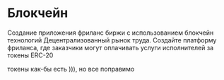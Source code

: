 # Блокчейн
Создание приложения фриланс биржи с использованием блокчейн технологий
Децентрализованный рынок труда. Создайте платформу фриланса, где заказчики могут оплачивать услуги исполнителей за токены ERC-20

токены как-бы есть ))), но все поправимо 
